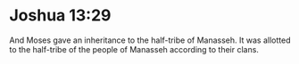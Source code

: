 # Joshua 13:29

And Moses gave an inheritance to the half-tribe of Manasseh. It was allotted to the half-tribe of the people of Manasseh according to their clans.
